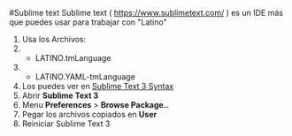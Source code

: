 #Sublime text
Sublime text ( https://www.sublimetext.com/ ) es un IDE más que puedes usar para trabajar con "Latino" 


1. Usa los Archivos:
2. * LATINO.tmLanguage
3. * LATINO.YAML-tmLanguage
4. Los puedes ver en [Sublime Text 3 Syntax](https://github.com/primitivorm/latino/tree/master/SublimeTextSyntax)
3. Abrir **Sublime Text 3**
4. Menu **Preferences** > **Browse Package..**
5. Pegar los archivos copiados en **User**
6. Reiniciar Sublime Text 3